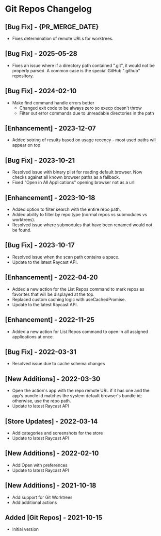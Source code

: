# Git Repos Changelog

## [Bug Fix] - {PR_MERGE_DATE}

- Fixes determination of remote URLs for worktrees.

## [Bug Fix] - 2025-05-28

- Fixes an issue where if a directory path contained ".git", it would not be properly parsed. A common case is the special GitHub ".github" repository.

## [Bug Fix] - 2024-02-10

- Make find command handle errors better
    - Changed exit code to be always zero so execp doesn't throw
    - Filter out error commands due to unreadable directories in the path

## [Enhancement] - 2023-12-07

- Added sotring of results based on usage recency - most used paths will appear on top

## [Bug Fix] - 2023-10-21

- Resolved issue with binary plist for reading default browser. Now checks against all known browser paths as a fallback.
- Fixed "Open in All Applications" opening browser not as a url

## [Enhancement] - 2023-10-18

- Added option to filter search with the entire repo path.
- Added ability to filter by repo type (normal repos vs submodules vs worktrees).
- Resolved issue where submodules that have been renamed would not be found.

## [Bug Fix] - 2023-10-17

- Resolved issue when the scan path contains a space.
- Update to the latest Raycast API.

## [Enhancement] - 2022-04-20

- Added a new action for the List Repos command to mark repos as favorites that will be displayed at the top.
- Replaced custom caching logic with useCachedPromise.
- Update to the latest Raycast API.

## [Enhancement] - 2022-11-25

- Added a new action for List Repos command to open in all assigned applications at once.

## [Bug Fix] - 2022-03-31
- Resolved issue due to cache schema changes

## [New Additions] - 2022-03-30
- Open the action's app with the repo remote URL if it has one and the app's bundle id matches the system default browser's bundle id; otherwise, use the repo path.
- Update to latest Raycast API

## [Store Updates] - 2022-03-14
- Add categories and screenshots for the store
- Update to latest Raycast API

## [New Additions] - 2022-02-10
- Add Open with preferences
- Update to latest Raycast API

## [New Additions] - 2021-10-18
- Add support for Git Worktrees
- Add additional actions

## Added [Git Repos] - 2021-10-15
- Initial version
